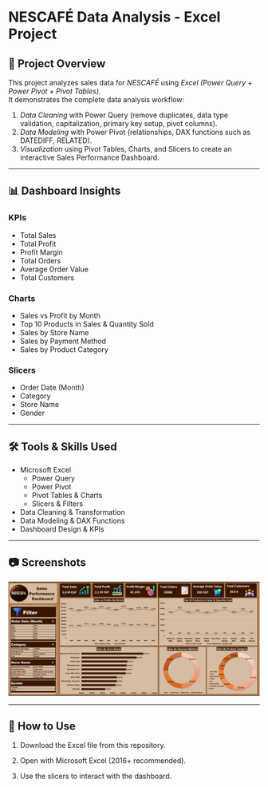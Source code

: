 # NESCAFÉ Data Analysis - Excel Project

## 📌 Project Overview
This project analyzes sales data for *NESCAFÉ* using *Excel (Power Query + Power Pivot + Pivot Tables)*.  
It demonstrates the complete data analysis workflow:
1. *Data Cleaning* with Power Query (remove duplicates, data type validation, capitalization, primary key setup, pivot columns).
2. *Data Modeling* with Power Pivot (relationships, DAX functions such as DATEDIFF, RELATED).
3. *Visualization* using Pivot Tables, Charts, and Slicers to create an interactive Sales Performance Dashboard.

---

## 📊 Dashboard Insights

### KPIs
- Total Sales  
- Total Profit  
- Profit Margin  
- Total Orders  
- Average Order Value  
- Total Customers  

### Charts
- Sales vs Profit by Month  
- Top 10 Products in Sales & Quantity Sold  
- Sales by Store Name  
- Sales by Payment Method  
- Sales by Product Category  

### Slicers
- Order Date (Month)  
- Category  
- Store Name  
- Gender  

---

## 🛠 Tools & Skills Used
- Microsoft Excel  
  - Power Query  
  - Power Pivot  
  - Pivot Tables & Charts  
  - Slicers & Filters  
- Data Cleaning & Transformation  
- Data Modeling & DAX Functions  
- Dashboard Design & KPIs  

---

## 📷 Screenshots
![Dashboard Screenshot](nescafe_sales_performance_dashboard.png)

---

## 🚀 How to Use
1. Download the Excel file from this repository.  
2. Open with Microsoft Excel (2016+ recommended).  

3. Use the slicers to interact with the dashboard.
